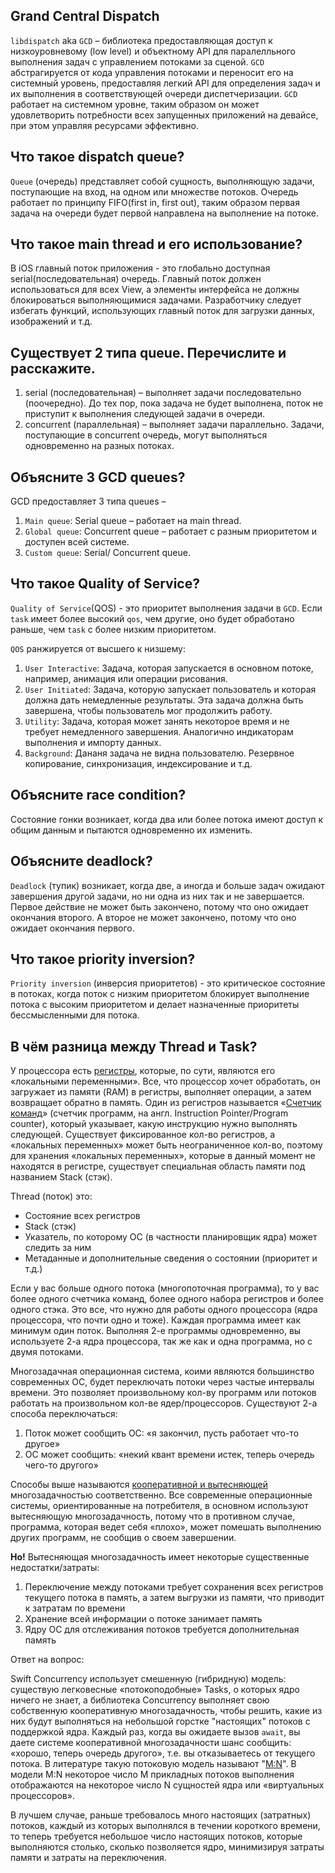 ## Grand Central Dispatch

`libdispatch` aka `GCD` – библиотека предоставляющая доступ к низкоуровневому (low level) и объектному API для паралелльного выполнения задач с управлением потоками за сценой. `GCD` абстрагируется от кода управления потоками и переносит его на системный уровень, предоставляя легкий API для определения задач и их выполнения в соответствующей очереди диспетчеризации. `GCD` работает на системном уровне, таким образом он может удовлетворить потребности всех запущенных приложений на девайсе, при этом управляя ресурсами эффективно.


## Что такое dispatch queue?
`Queue` (очередь) представляет собой сущность, выполняющую задачи, поступающие на вход, на одном или множестве потоков. Очередь работает по принципу FIFO(first in, first out), таким образом первая задача на очереди будет первой направлена на выполнение на потоке.

## Что такое main thread и его использование?

В iOS главный поток приложения - это глобально доступная serial(последовательная) очередь. Главный поток должен использоваться для всех View, а элементы интерфейса не должны блокироваться выполняющимися задачами. Разработчику следует избегать функций, использующих главный поток для загрузки данных, изображений и т.д.

## Существует 2 типа queue. Перечислите и расскажите.

1. serial (последовательная) – выполняет задачи последовательно (поочередно). До тех пор, пока задача не будет выполнена, поток не приступит к выполнения следующей задачи в очереди.
2. concurrent (параллельная) – выполняет задачи параллельно. Задачи, поступающие в concurrent очередь, могут выполняться одновременно на разных потоках.

## Объясните 3 GCD queues?

GCD предоставляет 3 типа queues –

1. `Main queue`: Serial queue – работает на main thread.
2. `Global queue`: Concurrent queue – работает с разным приоритетом и доступен всей системе. 
3. `Custom queue`: Serial/ Concurrent queue.

## Что такое Quality of Service?

`Quality of Service`(QOS) - это приоритет выполнения задачи в `GCD`. Если `task` имеет более высокий `qos`, чем другие, оно будет обработано раньше, чем `task` с более низким приоритетом.

`QOS` ранжируется от высшего к низшему:

1. `User Interactive`: Задача, которая запускается в основном потоке, например, анимация или операции рисования.
2. `User Initiated`: Задача, которую запускает пользователь и которая должна дать немедленные результаты. Эта задача должна быть завершена, чтобы пользователь мог продолжить работу.
3. `Utility`: Задача, которая может занять некоторое время и не требует немедленного завершения. Аналогично индикаторам выполнения и импорту данных.
4. `Background`: Дананя задача не видна пользователю. Резервное копирование, синхронизация, индексирование и т.д.


## Объясните race condition?

Состояние гонки возникает, когда два или более потока имеют доступ к общим данным и пытаются одновременно их изменить.

## Объясните deadlock?

`Deadlock` (тупик) возникает, когда две, а иногда и больше задач ожидают завершения другой задачи, но ни одна из них так и не завершается. Первое действие не может быть закончено, потому что оно ожидает окончания второго. А второе не может закончено, потому что оно ожидает окончания первого.

## Что такое priority inversion?

`Priority inversion` (инверсия приоритетов) - это критическое состояние в потоках, когда поток с низким приоритетом блокирует выполнение потока с высоким приоритетом и делает назначенные приоритеты бессмысленными для потока.


## В чём разница между Thread и Task?

У процессора есть [регистры][processor_register], которые, по сути, являются его «локальными переменными». Все, что процессор хочет обработать, он загружает из памяти (RAM) в регистры, выполняет операции, а затем возвращает обратно в память. Один из регистров называется «[Счетчик команд][instruct_pointer]» (счетчик программ, на англ. Instruction Pointer/Program counter), который указывает, какую инструкцию нужно выполнять следующей. Существует фиксированное кол-во регистров, а «локальных переменных» может быть неограниченное кол-во, поэтому для хранения «локальных переменных», которые в данный момент не находятся в регистре, существует специальная область памяти под названием Stack (стэк).

Thread (поток) это:

- Состояние всех регистров
- Stack (стэк)
- Указатель, по которому ОС (в частности планировщик ядра) может следить за ним
- Метаданные и дополнительные сведения о состоянии (приоритет и т.д.)


Если у вас больше одного потока (многопоточная программа), то у вас более одного счетчика команд, более одного набора регистров и более одного стэка. Это все, что нужно для работы одного процессора (ядра процессора, что почти одно и тоже).
Каждая программа имеет как минимум один поток. Выполняя 2-е программы одновременно, вы используете 2-а ядра процессора, так же как и одна программа, но с двумя потоками.

Многозадачная операционная система, коими являются большинство современных ОС, будет переключать потоки через частые интервалы времени. Это позволяет произвольному кол-ву программ или потоков работать на произвольном кол-ве ядер/процессоров. Существуют 2-а способа переключаться:

1. Поток может сообщить ОС: «я закончил, пусть работает что-то другое»
2. ОС может сообщить: «некий квант времени истек, теперь очередь чего-то другого»

Способы выше называются [кооперативной и вытесняющей][multitasking] многозадачностью соответственно. Все современные операционные системы, ориентированные на потребителя, в основном используют вытесняющую многозадачность, потому что в противном случае, программа, которая ведет себя «плохо», может помешать выполнению других программ, не сообщив о своем завершении.

**Но!** Вытесняющая многозадачность имеет некоторые существенные недостатки/затраты:

1. Переключение между потоками требует сохранения всех регистров текущего потока в память, а затем выгрузки из памяти, что приводит к затратам по времени
2. Хранение всей информации о потоке занимает память
3. Ядру ОС для отслеживания потоков требуется дополнительная память

Ответ на вопрос:

Swift Concurrency использует смешенную (гибридную) модель: существую легковесные «потокоподобные» Tasks, о которых ядро ничего не знает, а библиотека Concurrency выполняет свою собственную кооперативную многозадачность, чтобы решить, какие из них будут выполняться на небольшой горстке "настоящих" потоков с поддержкой ядра. Каждый раз, когда вы ожидаете вызов `await`, вы даете системе кооперативной многозадачности шанс сообщить: «хорошо, теперь очередь другого», т.е. вы отказываетесь от текущего потока. В литературе такую потоковую модель называют "[M:N][hybrid_model]". В модели M:N некоторое число M прикладных потоков выполнения отображаются на некоторое число N сущностей ядра или «виртуальных процессоров».

В лучшем случае, раньше требовалось много настоящих (затратных) потоков, каждый из которых выполнялся в течении короткого времени, то теперь требуется небольшое число настоящих потоков, которые выполняются столько, сколько позволяется ядро, минимизируя затраты памяти и затраты на переключения.

[processor_register]: https://ru.wikipedia.org/wiki/Регистр_процессора
[instruct_pointer]: https://ru.wikipedia.org/wiki/Счётчик_команд
[multitasking]: https://ru.wikipedia.org/wiki/Многозадачность#Совместная_или_кооперативная_многозадачность
[hybrid_model]: https://ru.wikipedia.org/wiki/Поток_выполнения#M:N_(смешанная_потоковость)
